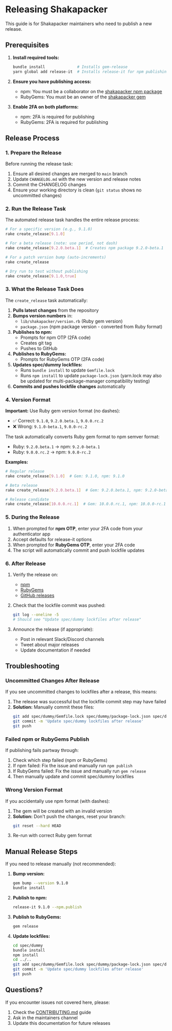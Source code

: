 # Releasing Shakapacker

This guide is for Shakapacker maintainers who need to publish a new release.

## Prerequisites

1. **Install required tools:**

   ```bash
   bundle install              # Installs gem-release
   yarn global add release-it  # Installs release-it for npm publishing
   ```

2. **Ensure you have publishing access:**

   - npm: You must be a collaborator on the [shakapacker npm package](https://www.npmjs.com/package/shakapacker)
   - RubyGems: You must be an owner of the [shakapacker gem](https://rubygems.org/gems/shakapacker)

3. **Enable 2FA on both platforms:**
   - npm: 2FA is required for publishing
   - RubyGems: 2FA is required for publishing

## Release Process

### 1. Prepare the Release

Before running the release task:

1. Ensure all desired changes are merged to `main` branch
2. Update `CHANGELOG.md` with the new version and release notes
3. Commit the CHANGELOG changes
4. Ensure your working directory is clean (`git status` shows no uncommitted changes)

### 2. Run the Release Task

The automated release task handles the entire release process:

```bash
# For a specific version (e.g., 9.1.0)
rake create_release[9.1.0]

# For a beta release (note: use period, not dash)
rake create_release[9.2.0.beta.1]  # Creates npm package 9.2.0-beta.1

# For a patch version bump (auto-increments)
rake create_release

# Dry run to test without publishing
rake create_release[9.1.0,true]
```

### 3. What the Release Task Does

The `create_release` task automatically:

1. **Pulls latest changes** from the repository
2. **Bumps version numbers** in:
   - `lib/shakapacker/version.rb` (Ruby gem version)
   - `package.json` (npm package version - converted from Ruby format)
3. **Publishes to npm:**
   - Prompts for npm OTP (2FA code)
   - Creates git tag
   - Pushes to GitHub
4. **Publishes to RubyGems:**
   - Prompts for RubyGems OTP (2FA code)
5. **Updates spec/dummy lockfiles:**
   - Runs `bundle install` to update `Gemfile.lock`
   - Runs `npm install` to update `package-lock.json` (yarn.lock may also be updated for multi-package-manager compatibility testing)
6. **Commits and pushes lockfile changes** automatically

### 4. Version Format

**Important:** Use Ruby gem version format (no dashes):

- ✅ Correct: `9.1.0`, `9.2.0.beta.1`, `9.0.0.rc.2`
- ❌ Wrong: `9.1.0-beta.1`, `9.0.0-rc.2`

The task automatically converts Ruby gem format to npm semver format:

- Ruby: `9.2.0.beta.1` → npm: `9.2.0-beta.1`
- Ruby: `9.0.0.rc.2` → npm: `9.0.0-rc.2`

**Examples:**

```bash
# Regular release
rake create_release[9.1.0]  # Gem: 9.1.0, npm: 9.1.0

# Beta release
rake create_release[9.2.0.beta.1]  # Gem: 9.2.0.beta.1, npm: 9.2.0-beta.1

# Release candidate
rake create_release[10.0.0.rc.1]  # Gem: 10.0.0.rc.1, npm: 10.0.0-rc.1
```

### 5. During the Release

1. When prompted for **npm OTP**, enter your 2FA code from your authenticator app
2. Accept defaults for release-it options
3. When prompted for **RubyGems OTP**, enter your 2FA code
4. The script will automatically commit and push lockfile updates

### 6. After Release

1. Verify the release on:

   - [npm](https://www.npmjs.com/package/shakapacker)
   - [RubyGems](https://rubygems.org/gems/shakapacker)
   - [GitHub releases](https://github.com/shakacode/shakapacker/releases)

2. Check that the lockfile commit was pushed:

   ```bash
   git log --oneline -5
   # Should see "Update spec/dummy lockfiles after release"
   ```

3. Announce the release (if appropriate):
   - Post in relevant Slack/Discord channels
   - Tweet about major releases
   - Update documentation if needed

## Troubleshooting

### Uncommitted Changes After Release

If you see uncommitted changes to lockfiles after a release, this means:

1. The release was successful but the lockfile commit step may have failed
2. **Solution:** Manually commit these files:
   ```bash
   git add spec/dummy/Gemfile.lock spec/dummy/package-lock.json spec/dummy/yarn.lock
   git commit -m 'Update spec/dummy lockfiles after release'
   git push
   ```

### Failed npm or RubyGems Publish

If publishing fails partway through:

1. Check which step failed (npm or RubyGems)
2. If npm failed: Fix the issue and manually run `npm publish`
3. If RubyGems failed: Fix the issue and manually run `gem release`
4. Then manually update and commit spec/dummy lockfiles

### Wrong Version Format

If you accidentally use npm format (with dashes):

1. The gem will be created with an invalid version
2. **Solution:** Don't push the changes, reset your branch:
   ```bash
   git reset --hard HEAD
   ```
3. Re-run with correct Ruby gem format

## Manual Release Steps

If you need to release manually (not recommended):

1. **Bump version:**

   ```bash
   gem bump --version 9.1.0
   bundle install
   ```

2. **Publish to npm:**

   ```bash
   release-it 9.1.0 --npm.publish
   ```

3. **Publish to RubyGems:**

   ```bash
   gem release
   ```

4. **Update lockfiles:**
   ```bash
   cd spec/dummy
   bundle install
   npm install
   cd ../..
   git add spec/dummy/Gemfile.lock spec/dummy/package-lock.json spec/dummy/yarn.lock
   git commit -m 'Update spec/dummy lockfiles after release'
   git push
   ```

## Questions?

If you encounter issues not covered here, please:

1. Check the [CONTRIBUTING.md](../CONTRIBUTING.md) guide
2. Ask in the maintainers channel
3. Update this documentation for future releases
